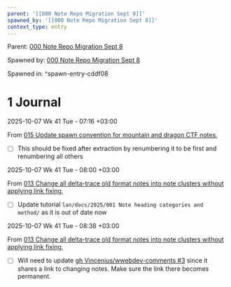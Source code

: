 ```yaml
---
parent: '[[000 Note Repo Migration Sept 8]]'
spawned_by: '[[000 Note Repo Migration Sept 8]]'
context_type: entry
---
```


Parent: [000 Note Repo Migration Sept 8](../000%20Note%20Repo%20Migration%20Sept%208.md)

Spawned by: [000 Note Repo Migration Sept 8](../000%20Note%20Repo%20Migration%20Sept%208.md)

Spawned in: [<a name="spawn-entry-cddf08" />^spawn-entry-cddf08](../000%20Note%20Repo%20Migration%20Sept%208.md#spawn-entry-cddf08)

# 1 Journal

2025-10-07 Wk 41 Tue - 07:16 +03:00

From [015 Update spawn convention for mountain and dragon CTF notes](../tasks/015%20Update%20spawn%20convention%20for%20mountain%20and%20dragon%20CTF%20notes.md),

* [ ] This should be fixed after extraction by renumbering it to be first and renumbering all others

2025-10-07 Wk 41 Tue - 08:00 +03:00

From [013 Change all delta-trace old format notes into note clusters without applying link fixing](../tasks/013%20Change%20all%20delta-trace%20old%20format%20notes%20into%20note%20clusters%20without%20applying%20link%20fixing.md),

* [ ] Update tutorial `lan/docs/2025/001 Note heading categories and method/` as it is out of date now

2025-10-07 Wk 41 Tue - 08:38 +03:00

From [013 Change all delta-trace old format notes into note clusters without applying link fixing](../tasks/013%20Change%20all%20delta-trace%20old%20format%20notes%20into%20note%20clusters%20without%20applying%20link%20fixing.md),

* [ ] Will need to update [gh Vincenius/wwebdev-comments #3](https://github.com/Vincenius/wwebdev-comments/issues/3) since it shares a link to changing notes. Make sure the link there becomes permanent.
